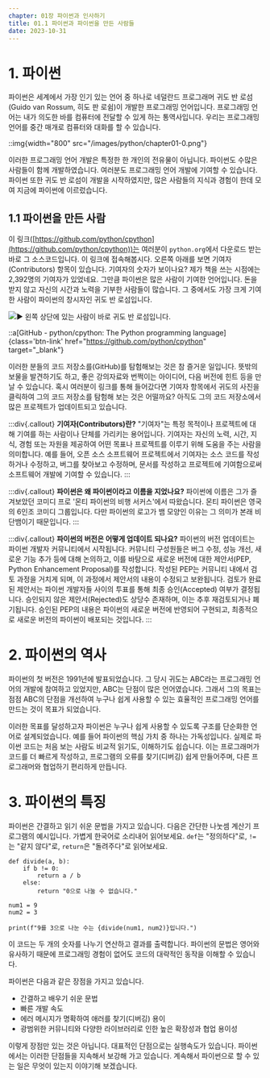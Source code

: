 ```yaml
---
chapter: 01장 파이썬과 인사하기
title: 01.1 파이썬과 파이썬을 만든 사람들
date: 2023-10-31
---
```


# 1. **파이썬**

파이썬은 세계에서 가장 인기 있는 언어 중 하나로 네덜란드 프로그래머 귀도 반 로섬(Guido van Rossum, 히도 판 로쉼)이 개발한 프로그래밍 언어입니다. 프로그래밍 언어는 내가 의도한 바를 컴퓨터에 전달할 수 있게 하는 통역사입니다. 우리는 프로그래밍 언어를 중간 매개로 컴퓨터와 대화를 할 수 있습니다.

::img{width="800" src="/images/python/chapter01-0.png"}

이러한 프로그래밍 언어 개발은 특정한 한 개인의 전유물이 아닙니다. 파이썬도 수많은 사람들이 함께 개발하였습니다. 여러분도 프로그래밍 언어 개발에 기여할 수 있습니다. 파이썬 또한 귀도 반 로섬이 개발을 시작하였지만, 많은 사람들의 지식과 경험이 한데 모여 지금에 파이썬에 이르렀습니다.

## 1.1 **파이썬을 만든 사람**

이 링크([https://github.com/python/cpython](https://github.com/python/cpython))는 여러분이 `python.org`에서 다운로드 받는 바로 그 소스코드입니다. 이 링크에 접속해봅시다. 오른쪽 아래를 보면 기여자(Contributors) 항목이 있습니다. 기여자의 숫자가 보이나요? 제가 책을 쓰는 시점에는 2,392명의 기여자가 있었네요. 그만큼 파이썬은 많은 사람이 기여한 언어입니다. 돈을 받지 않고 자신의 시간과 노력을 기부한 사람들이 많습니다. 그 중에서도 가장 크게 기여한 사람이 파이썬의 창시자인 귀도 반 로섬입니다.

![](/images/python/chapter01-1.png '▶ 왼쪽 상단에 있는 사람이 바로 귀도 반 로섬입니다.')

::a[GitHub - python/cpython: The Python programming language]{class='btn-link' href="https://github.com/python/cpython" target="\_blank"}

이러한 분들의 코드 저장소를(GitHub)를 탐험해보는 것은 참 즐거운 일입니다. 뜻밖의 보물을 발견하기도 하고, 좋은 강의자료와 번쩍이는 아이디어, 다음 버전에 힌트 등을 만날 수 있습니다. 혹시 여러분이 링크를 통해 들어갔다면 기여자 항목에서 귀도의 사진을 클릭하여 그의 코드 저장소를 탐험해 보는 것은 어떨까요? 아직도 그의 코드 저장소에서 많은 프로젝트가 업데이트되고 있습니다.

:::div{.callout}
**기여자(Contributors)란?**
"기여자"는 특정 목적이나 프로젝트에 대해 기여를 하는 사람이나 단체를 가리키는 용어입니다. 기여자는 자신의 노력, 시간, 지식, 경험 또는 자원을 제공하여 어떤 목표나 프로젝트를 이루기 위해 도움을 주는 사람을 의미합니다. 예를 들어, 오픈 소스 소프트웨어 프로젝트에서 기여자는 소스 코드를 작성하거나 수정하고, 버그를 찾아보고 수정하며, 문서를 작성하고 프로젝트에 기여함으로써 소프트웨어 개발에 기여할 수 있습니다.
:::

:::div{.callout}
**파이썬은 왜 파이썬이라고 이름을 지었나요?**
파이썬에 이름은 그가 즐겨보았던 코미디 프로 '몬티 파이썬의 비행 서커스'에서 따왔습니다. 몬티 파이썬은 영국의 6인조 코미디 그룹입니다. 다만 파이썬의 로고가 뱀 모양인 이유는 그 의미가 본래 비단뱀이기 때문입니다.
:::

:::div{.callout}
**파이썬의 버전은 어떻게 업데이트 되나요?**
파이썬의 버전 업데이트는 파이썬 개발자 커뮤니티에서 시작됩니다. 커뮤니티 구성원들은 버그 수정, 성능 개선, 새로운 기능 추가 등에 대해 논의하고, 이를 바탕으로 새로운 버전에 대한 제안서(PEP, Python Enhancement Proposal)를 작성합니다. 작성된 PEP는 커뮤니티 내에서 검토 과정을 거치게 되며, 이 과정에서 제안서의 내용이 수정되고 보완됩니다. 검토가 완료된 제안서는 파이썬 개발자들 사이의 투표를 통해 최종 승인(Accepted) 여부가 결정됩니다. 승인되지 않은 제안서(Rejected)도 상당수 존재하며, 이는 추후 재검토되거나 폐기됩니다. 승인된 PEP의 내용은 파이썬의 새로운 버전에 반영되어 구현되고, 최종적으로 새로운 버전의 파이썬이 배포되는 것입니다.
:::

# 2. 파이썬의 역사

파이썬의 첫 버전은 1991년에 발표되었습니다. 그 당시 귀도는 ABC라는 프로그래밍 언어의 개발에 참여하고 있었지만, ABC는 단점이 많은 언어였습니다. 그래서 그의 목표는 점점 ABC의 단점을 개선하여 누구나 쉽게 사용할 수 있는 효율적인 프로그래밍 언어를 만드는 것이 목표가 되었습니다.

이러한 목표를 달성하고자 파이썬은 누구나 쉽게 사용할 수 있도록 구조를 단순화한 언어로 설계되었습니다. 예를 들어 파이썬의 핵심 가치 중 하나는 가독성입니다. 실제로 파이썬 코드는 처음 보는 사람도 비교적 읽기도, 이해하기도 쉽습니다. 이는 프로그래머가 코드를 더 빠르게 작성하고, 프로그램의 오류를 찾기(디버깅) 쉽게 만들어주며, 다른 프로그래머와 협업하기 편리하게 만듭니다.

# 3. 파이썬의 특징

파이썬은 간결하고 읽기 쉬운 문법을 가지고 있습니다. 다음은 간단한 나눗셈 계산기 프로그램의 예시입니다. 가볍게 한국어로 소리내어 읽어보세요. `def`는 "정의하다"로, `!=`는 "같지 않다"로, `return`은 "돌려주다"로 읽어보세요.

```python-exec
def divide(a, b):
    if b != 0:
        return a / b
    else:
        return "0으로 나눌 수 없습니다."

num1 = 9
num2 = 3

print(f"9를 3으로 나눈 수는 {divide(num1, num2)}입니다.")
```

이 코드는 두 개의 숫자를 나누기 연산하고 결과를 출력합니다. 파이썬의 문법은 영어와 유사하기 때문에 프로그래밍 경험이 없어도 코드의 대략적인 동작을 이해할 수 있습니다.

파이썬은 다음과 같은 장점을 가지고 있습니다.

- 간결하고 배우기 쉬운 문법
- 빠른 개발 속도
- 에러 메시지가 명확하여 애러를 찾기(디버깅) 용이
- 광범위한 커뮤니티와 다양한 라이브러리로 인한 높은 확장성과 협업 용이성

이렇게 장점만 있는 것은 아닙니다. 대표적인 단점으로는 실행속도가 있습니다. 파이썬에서는 이러한 단점들을 지속해서 보강해 가고 있습니다. 계속해서 파이썬으로 할 수 있는 일은 무엇이 있는지 이야기해 보겠습니다.